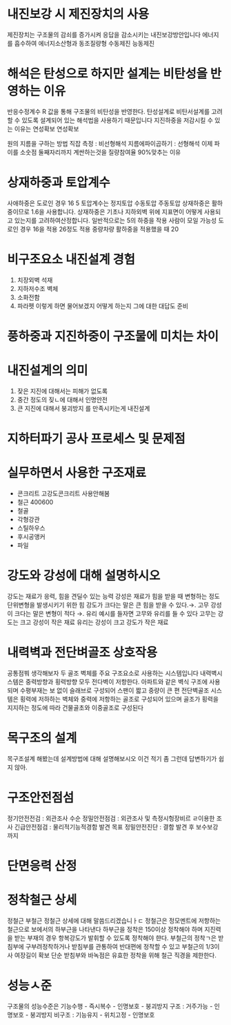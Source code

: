# 내진보강 시 제진장치의 사용
제진장치는 구조물의 감쇠를 증가시켜 응답을 감소시키는 내진보강방안입니다 에너지를 흡수하여 
에너지소산형과 동조질량형
수동제진 능동제진
# 해석은 탄성으로 하지만 설계는 비탄성을 반영하는 이유
반응수정계수 R 값을 통해 구조물의 비탄성을 반영한다.
탄성설계로 비탄서설계를 고려할 수 있도록 설계되어 있는 해석법을 사용하기 때문입니다
지진하중을 저감시킬 수 있는 이유는 연성확보
연성확보

원의 지름을 구하는 방법
직잡 측정 : 비선형해석
지름에파이곱하기 : 선형해석
이제 파이를 소숫점 둘째자리까지 계싼하는것을 질량참여율 90%맞추는 이유
# 상재하중과 토압계수
사애하중은 도로인 경우 16 5
토압계수는 정지토압 수동토압 주동토압
상재하중은 활하중이므로 1.6을 사용합니다.
상재하중은 기초나 지하외벽 위에 지표면이 어떻게 사용되고 있는지를 고려하여산정합니다. 일반적으로는 5의 하중을 작용 사람이 모일 가능성
도로인 경우 16을 적용
26정도 적용 중량차량 활하중을 적용했을 때 
20
# 비구조요소 내진설계 경험
1. 치장외벽 석재
2. 지하저수조 벽체
3. 소화전함
4. 파라펫
이렇게 하면 물어보겠지 어떻게 하는지 그에 대한 대답도 준비
# 풍하중과 지진하중이 구조물에 미치는 차이
# 내진설계의 의미
1. 잦은 지진에 대해서는 피해가 없도록
2. 중간 정도의 짖ㄴ에 대해서 인명안전
3. 큰 지진에 대해서 붕괴방지
를 만족시키는게 내진설계
# 지하터파기 공사 프로세스 및 문제점
# 실무하면서 사용한 구조재료
- 콘크리트 고강도콘크리트 사용안해봄
- 철근 400600
- 철골
- 각형강관
- 스틸하우스
- 후시공앵커
- 파일
# 강도와 강성에 대해 설명하시오
강도는 재료가 응력, 힘을 견딜수 있는 능력
강성은 재료가 힘을 받을 때 변형하는 정도 단위변형을 발생시키기 위한 힘
강도가 크다는 말은 큰 힘을 받을 수 있다.→. 고무 
강성이 크다는 말은 변형이 적다 →. 유리
예시를 들자면 고무와 유리를 들 수 있다 고무는 강도는 크고 강성이 작은 재료 유리는 강성이 크고 강도가 작은 재료
# 내력벽과 전단벼골조 상호작용
공통점붜 생각해보자 두 골조 벽체를 주요 구조요소로 사용하는 시스템입니다
내력벽시스템은 중력방향과 횡력방향 모두 전다벽이 저항한다.
아파트와 같은 벽식 구조에 사용되며 수평부재는 보 없이 슬래브로 구성되어 스팬이 짧고 중량이 큰 편
전단벽골조 시스템은 횡력에 저하하는 벽체와 중력에 저항하는 골조로 구성되어 있으며 골조가 횡력을 지지하는 정도에 따라 건물골초와 이중골조로 구성된다 
# 목구조의 설계
목구조설계 해봤는데 설계방법에 대해 설명해보시오
이건 적기 좀 그런데 답변하기가 쉽지 않아.
# 구조안전점섬
정기안전전검 : 외관조사 수순
정밀안전점검 : 외관조사 및 측정시헝장비르 ㄹ이용한 조사
긴급안전점검 : 물리적기능적경함 발견 목표
정밀안전진단 : 결함 발견 후 보수보강 까지
# 단면응력 산정
# 정착철근 상세
정철근 부철근
정철근 상세에 대해 말씀드리겠습니ㅏㄷ
정철근은 정모멘트에 저항하는 철근으로 보에서의 하부근을 나타낸다
하부근을 정착은 150이상 정착해야 하며 지진력을 받는 부재의 경우 항복강도가 발휘할 수 있도록 정착해야 햔다.
부철근의 정착ㄱ은 받침부에 구부려정착하거나 받침부를 관통하여 반대편에 정착할 수 있고 부철근의 1/3이사 여장길이 확보
단순 받침부와 바녹점은 유효한 정착을 위해 철근 직경을 제한한다.
# 성능ㅅ준
구조물의 성능수준은
기능수행 - 즉시복수 - 인명보호 - 붕괴방지
구조 : 거주가능 - 인명보호 - 붕괴방지
비구조 : 기능유지 - 위치고정 - 인명보호